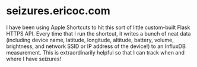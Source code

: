 # seizures.ericoc.com

I have been using Apple Shortcuts to hit this sort of little custom-built Flask HTTPS API.
Every time that I run the shortcut, it writes a bunch of neat data (including device name, latitude, longitude, altitude, battery, volume, brightness, and network SSID or IP address of the device!) to an InfluxDB measurement.
This is extraordinarily helpful so that I can track when and where I have seizures!
